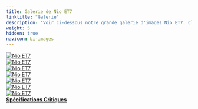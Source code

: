 ```yaml
---
title: Galerie de Nio ET7
linktitle: "Galerie"
description: "Voir ci-dessous notre grande galerie d'images Nio ET7. Cliquez sur les images pour des versions haute résolution."
weight: 5
hidden: true
navicon: bi-images
---
```

<!-- markdownlint-disable MD033 -->
<div class="row" id ="my-gallery">
	<div class="pswp-grid-item col-6 col-md-4">
		<a href="https://media.evkx.net/multimedia/models/nio/et7/et7/exterior_1.jpg"
data-pswp-src="https://media.evkx.net/multimedia/models/nio/et7/et7/exterior_1.jpg"
data-pswp-width="2880"
data-pswp-height="1792" 
target="_blank">
			<img src="https://media.evkx.net/multimedia/models/nio/et7/et7/exterior_1_xst.jpg" alt="Nio ET7" class="img-fluid " />
		</a>
	</div>
	<div class="pswp-grid-item col-6 col-md-4">
		<a href="https://media.evkx.net/multimedia/models/nio/et7/et7/exterior_2.jpg"
data-pswp-src="https://media.evkx.net/multimedia/models/nio/et7/et7/exterior_2.jpg"
data-pswp-width="2880"
data-pswp-height="1792" 
target="_blank">
			<img src="https://media.evkx.net/multimedia/models/nio/et7/et7/exterior_2_xst.jpg" alt="Nio ET7" class="img-fluid " />
		</a>
	</div>
	<div class="pswp-grid-item col-6 col-md-4">
		<a href="https://media.evkx.net/multimedia/models/nio/et7/et7/headlights_1.jpg"
data-pswp-src="https://media.evkx.net/multimedia/models/nio/et7/et7/headlights_1.jpg"
data-pswp-width="1200"
data-pswp-height="676" 
target="_blank">
			<img src="https://media.evkx.net/multimedia/models/nio/et7/et7/headlights_1_xst.jpg" alt="Nio ET7" class="img-fluid " />
		</a>
	</div>
	<div class="pswp-grid-item col-6 col-md-4">
		<a href="https://media.evkx.net/multimedia/models/nio/et7/et7/interior_1.jpg"
data-pswp-src="https://media.evkx.net/multimedia/models/nio/et7/et7/interior_1.jpg"
data-pswp-width="1390"
data-pswp-height="758" 
target="_blank">
			<img src="https://media.evkx.net/multimedia/models/nio/et7/et7/interior_1_xst.jpg" alt="Nio ET7" class="img-fluid " />
		</a>
	</div>
	<div class="pswp-grid-item col-6 col-md-4">
		<a href="https://media.evkx.net/multimedia/models/nio/et7/et7/main_1.jpg"
data-pswp-src="https://media.evkx.net/multimedia/models/nio/et7/et7/main_1.jpg"
data-pswp-width="2880"
data-pswp-height="1792" 
target="_blank">
			<img src="https://media.evkx.net/multimedia/models/nio/et7/et7/main_1_xst.jpg" alt="Nio ET7" class="img-fluid " />
		</a>
	</div>
	<div class="pswp-grid-item col-6 col-md-4">
		<a href="https://media.evkx.net/multimedia/models/nio/et7/et7/screens_1.jpg"
data-pswp-src="https://media.evkx.net/multimedia/models/nio/et7/et7/screens_1.jpg"
data-pswp-width="1390"
data-pswp-height="758" 
target="_blank">
			<img src="https://media.evkx.net/multimedia/models/nio/et7/et7/screens_1_xst.jpg" alt="Nio ET7" class="img-fluid " />
		</a>
	</div>
	<div class="pswp-grid-item col-6 col-md-4">
		<a href="https://media.evkx.net/multimedia/models/nio/et7/et7/screens_2.jpg"
data-pswp-src="https://media.evkx.net/multimedia/models/nio/et7/et7/screens_2.jpg"
data-pswp-width="2880"
data-pswp-height="2000" 
target="_blank">
			<img src="https://media.evkx.net/multimedia/models/nio/et7/et7/screens_2_xst.jpg" alt="Nio ET7" class="img-fluid " />
		</a>
	</div>
</div>
<script type="module">
  import PhotoSwipeLightbox from '/js/photoswipe-lightbox.esm.js';
    const lightbox = new PhotoSwipeLightbox({
       gallery: '#my-gallery',
        children: 'a',
        pswpModule: () => import('/js/photoswipe.esm.js')
    });
lightbox.init();
</script>
<div class="mt-3 mb-3">
<a href="../specifications/" class="text-decoration-none text-black">
<strong><i class="bi-arrow-left"></i> Spécifications </strong>
</a>
<a href="../reviews/" class="text-decoration-none text-black float-end">
<strong>Critiques <i class="bi-arrow-right"></i></strong>
</a>
</div>
